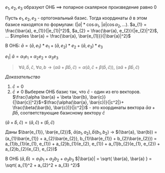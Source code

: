 $e_{1}, e_{2}, e_{3}$ образуют ОНБ $\implies$ попарное скалярное произведение равно 0

Пусть $e_{1}, e_{2}, e_{3}$ - ортогональный базис. Тогда координаты $\bar{a}$ в этом базисе находятся по формулам: ($|a| * \cos\alpha_{1}$, $|a|\cos\alpha_{2}, \dots$). 
$a_{1} = \frac{\bar{a}, e_{1}}{|e_{1}|^2}$, $a_{2} = \frac{\bar{a}, e_{2}}{|e_{2}|^2}$, ... $\implies \bar{a} = \frac{\bar{a}, \bar{e_{1}}}{|\bar{a}|^2}$

В ОНБ: $\bar{a} = (\bar{a}, e_{1})*e_{1} + (\bar{a}, e_{2})*e_{2} + (\bar{a}, e_{3})*e_{3}$

$e_{1} |$ $\bar{a} = \alpha_{1}e_{1} + \alpha_{2}e_{2}  + \alpha_{3}e_{3}$

> $\ \forall \bar{a}, \bar{b}, \bar{c}, \ \forall a, b \to (\alpha \bar{a} + \beta \bar{b}, \bar{c}) = \alpha(\bar{a}, \bar{c} + \beta(\bar{b}, \bar{c}))$, $(\alpha \bar{a} + \beta \bar{b}, \bar{c})$

*Доказательство* 
1. $\bar{c} = 0$
2. $\bar{c} \neq 0$
	Выберем ОНБ базис так, что $\bar{c}$ - один из его векторов. $\frac{\alpha \bar{a} + \beta \bar{b}, \bar{c}}{|\bar{c}|^2}$=$\frac{\alpha(\bar{a}, \bar{c})}{|c^2|}+ \frac{\beta(\bar{b}, \bar{c})}{|c^2|}$ - это координаты вектора $\bar{\alpha}a + \beta\bar{b}$, соответствующие базисному вектору $\bar{c}$

$(\bar{a} + \bar{b}, \bar{c}) = (\bar{a}, \bar{c}) + (\bar{b}, \bar{c})$

Даны $\bar{e_{1}}, \bar{e_{2}}$, $\bar{a}(a_{1}, a_{2}), \bar{b}(b_{1}, b_{2})$ $\to$ $(\bar{a}, \bar{b}) = (a_{1}\bar{e_{1}} + a_{2}\bar{e_{2}}, b_{1}\bar{e_{1}} + b_{2}\bar{e_{2}}) = a_{1}b_{1}(e_{1}, e_{1}) + a_{2}b_{1}(e_{2}, e_{1}) + a_{1}b_{2}(e_{1}, e_{2}) + a_{2}b_{2}(e_{2}, e_{2})$

В ОНБ $(\bar{a}, \bar{b}) = a_{1}b_{1} + a_{2}b_{2} + a_{3}b_{3}$
$|\bar{a}| = \sqrt{ \bar{a}, \bar{a} } = \sqrt{ a_{1}^2 + a_{2}^2 + a_{3} ^2}$